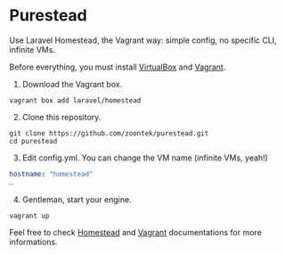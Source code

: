 # Purestead

Use Laravel Homestead, the Vagrant way: simple config, no specific CLI, infinite VMs.

Before everything, you must install [VirtualBox](https://www.virtualbox.org/) and [Vagrant](https://www.vagrantup.com/).

1) Download the Vagrant box.

```
vagrant box add laravel/homestead
```

2) Clone this repository.

```
git clone https://github.com/zoontek/purestead.git
cd purestead
```

3) Edit config.yml. You can change the VM name (infinite VMs, yeah!)

```yaml
hostname: "homestead"
…
```

4) Gentleman, start your engine.

```
vagrant up
``` 

Feel free to check [Homestead](http://laravel.com/docs/4.2/homestead) and [Vagrant](https://docs.vagrantup.com/v2/cli/index.html) documentations for more informations.
